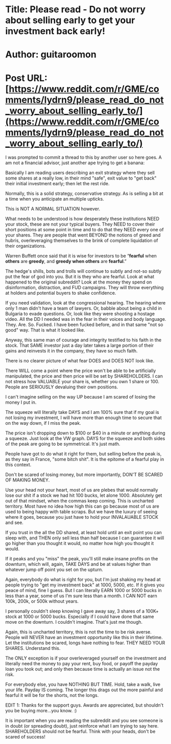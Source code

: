 # Title: Please read - Do not worry about selling early to get your investment back early!
# Author: guitaroomon
# Post URL: [https://www.reddit.com/r/GME/comments/lydrn9/please_read_do_not_worry_about_selling_early_to/](https://www.reddit.com/r/GME/comments/lydrn9/please_read_do_not_worry_about_selling_early_to/)


I was prompted to commit a thread to this by another user so here goes.  A am not a financial advisor, just another ape trying to get a banana:

Basically I am reading users describing an exit strategy where they sell some shares at a really low, in their mind "safe", exit value to "get back" their initial investment early; then let the rest ride.

Normally, this is a solid strategy, conservative strategy.  As is selling a bit at a time when you anticipate an multiple upticks.

This is NOT A NORMAL SITUATION however.

What needs to be understood is how desperately these institutions NEED your stock, these are not your typical buyers. They NEED to cover their short positions at some point in time and to do that they NEED every one of your shares.  They are people that went BEYOND the notions of greed and hubris, overleveraging themselves to the brink of complete liquidation of their organizations.

Warren Buffett once said that it is wise for investors to be “**fearful** when **others** are **greedy**, and **greedy when others** are **fearful**.”

The hedge's shills, bots and trolls will continue to subtly and not-so subtly put the fear of god into you.  But it is they who are fearful.  Look at what happened to the original subreddit?  Look at the money they spend on disinformation, distraction, and FUD campaigns.  They will throw everything at holders and potential buyers to shake confidence.

If you need validation, look at the congressional hearing. The hearing where only 1 man didn't have a team of lawyers. Or, babble about being a child in Bulgaria to evade questions. Or, look like they were shooting a hostage video.  All the DD I needed was in the fear in their voices and body language.  They. Are. So. Fucked.  I have been fucked before, and in that same "not so good" way.  That is what it looked like.

Anyway, this same man of courage and integrity testified to his faith in the stock.  That SAME investor just a day later takes a large portion of their gains and reinvests it in the company, they have so much faith.

There is no clearer picture of what fear DOES and DOES NOT look like.

There WILL come a point where the price won't be able to be artificially manipulated, the price and then price will be set by SHAREHOLDERS.  I can not stress how VALUABLE your share is, whether you own 1 share or 100.  People are SERIOUSLY devaluing their own positions.

I can't imagine selling on the way UP because I am scared of losing the money I put in.

The squeeze will literally take DAYS and I am 100% sure that if my goal is not losing my investment, I will have more than enough time to secure that on the way down, if I miss the peak.

The price isn't dropping down to $100 or $40 in a minute or anything during a squeeze. Just look at the VW graph. DAYS for the squeeze and both sides of the peak are going to be symmetrical. It's just math.

People have got to do what it right for them, but selling before the peak is, as they say in France, "some bitch shit".  It is the epitome of a fearful play in this context.

Don't be scared of losing money, but more importantly, DON'T BE SCARED OF MAKING MONEY.

Use your head not your heart, most of us are plebes that would normally lose our shit if a stock we had hit 100 bucks, let alone 1000. Absolutely get out of that mindset, when the commas keep coming. This is uncharted territory. Most have no idea how high this can go because most of us are used to being happy with table scraps.  But we have the luxury of seeing where it goes, because you just have to hold your INVALAUABLE STOCK and see.

If you trust in the all the DD shared, at least hold until an exit point you can sleep with, and THEN only sell less than half because I can guarantee it will go higher than you thought it would,  no matter how high you thought it would.

If it peaks and you "miss" the peak, you'll still make insane profits on the downturn, which will, again, TAKE DAYS and be at values higher than whatever jump off point you set on the upturn.

Again, everybody do what is right for you, but I'm just shaking my head at people trying to "get my investment back" at 1000, 5000, etc.  If it gives you peace of mind, fine I guess. But I can literally EARN 1000 or 5000 bucks in less than a year, some of us I'm sure less than a month. I CAN NOT earn 100k, 200k, or 500k without years.

I personally couldn't sleep knowing I gave away say, 3 shares of a 100K+ stock at 1000 or 5000 bucks. Especially if I could have done that same move on the downturn.  I couldn't imagine. That's just me though.

Again, this is uncharted territory, this is not the time to be risk averse. People will NEVER have an investment opportunity like this in their lifetime. Let the institutions be scared, longs have nothing to fear. THEY NEED YOUR SHARES. Understand this.

The ONLY exception is if your overleveraged yourself on the investment and literally need the money to pay your rent, buy food, or payoff the payday loan you took out; and only then because time is actually an issue not the risk.

For everybody else, you have NOTHING BUT TIME.  Hold, take a walk, live your life.  Payday IS coming.  The longer this drags out the more painful and fearful it will be for the shorts, not the longs.

EDIT 1: Thanks for the support guys.  Awards are appreciated, but shouldn't you be buying more...you know. :)

It is important  when you are reading the subreddit and you see someone is in doubt (or spreading doubt), just reinforce what I am trying to say here.  SHAREHOLDERS should not be fearful.  Think with your heads, don't be scared of success!